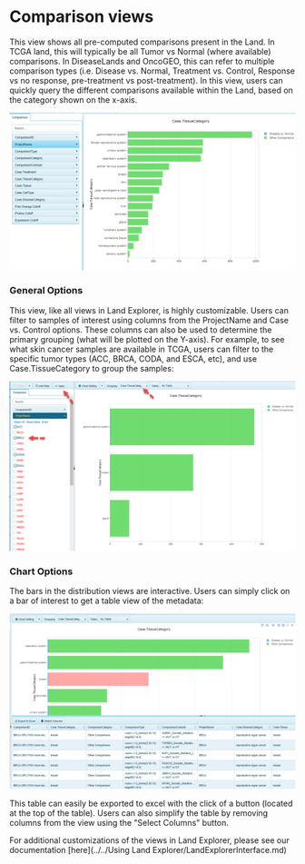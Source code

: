 # Comparison views

This view shows all pre-computed comparisons present in the Land. In TCGA land, this will typically be all Tumor vs Normal (where available) comparisons. In DiseaseLands and OncoGEO, this can refer to multiple comparison types (i.e. Disease vs. Normal, Treatment vs. Control, Response vs no response, pre-treatment vs post-treatment). In this view, users can quickly query the different comparisons available within the Land, based on the category shown on the x-axis.

![LandPortal_ComparisonTCGA_png](../../images/sample_comparison_view.png)

### General Options

This view, like all views in Land Explorer, is highly customizable. Users can filter to samples of interest using columns from the ProjectName and Case vs. Control options. These columns can also be used to determine the primary grouping (what will be plotted on the Y-axis). For example, to see what skin cancer samples are available in TCGA, users can filter to the specific tumor types (ACC, BRCA, CODA, and ESCA, etc), and use Case.TissueCategory to group the samples:

![LandPortal_tcga_comparison_general_option_png](../../images/tcga_comparison_general_option.png)


### Chart Options

The bars in the distribution views are interactive. Users can simply click on a bar of interest to get a table view of the metadata:

![LandPortal_table_view_details_png](../../images/comparison_table_view_details.png)

This table can easily be exported to excel with the click of a button (located at the top of the table). Users can also simplify the table by removing columns from the view using the "Select Columns" button.

For additional customizations of the views in Land Explorer, please see our documentation [here](../../Using Land Explorer/LandExplorerInterface.md)
